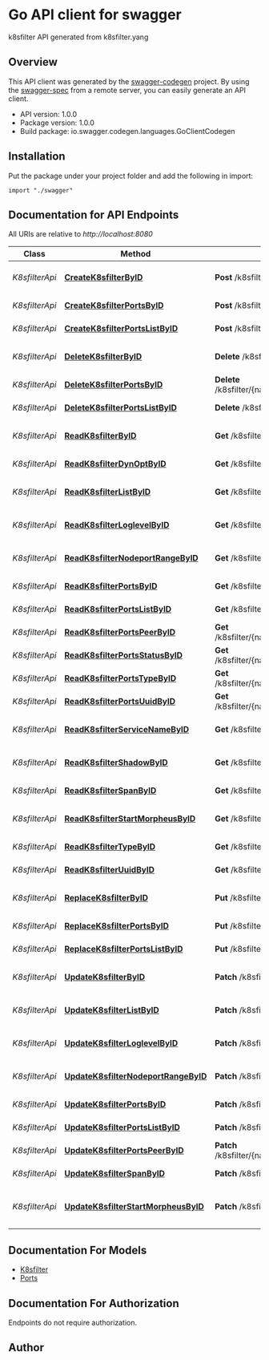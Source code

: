 # Go API client for swagger

k8sfilter API generated from k8sfilter.yang

## Overview
This API client was generated by the [swagger-codegen](https://github.com/swagger-api/swagger-codegen) project.  By using the [swagger-spec](https://github.com/swagger-api/swagger-spec) from a remote server, you can easily generate an API client.

- API version: 1.0.0
- Package version: 1.0.0
- Build package: io.swagger.codegen.languages.GoClientCodegen

## Installation
Put the package under your project folder and add the following in import:
```golang
import "./swagger"
```

## Documentation for API Endpoints

All URIs are relative to *http://localhost:8080*

Class | Method | HTTP request | Description
------------ | ------------- | ------------- | -------------
*K8sfilterApi* | [**CreateK8sfilterByID**](docs/K8sfilterApi.md#createk8sfilterbyid) | **Post** /k8sfilter/{name}/ | Create k8sfilter by ID
*K8sfilterApi* | [**CreateK8sfilterPortsByID**](docs/K8sfilterApi.md#createk8sfilterportsbyid) | **Post** /k8sfilter/{name}/ports/{ports_name}/ | Create ports by ID
*K8sfilterApi* | [**CreateK8sfilterPortsListByID**](docs/K8sfilterApi.md#createk8sfilterportslistbyid) | **Post** /k8sfilter/{name}/ports/ | Create ports by ID
*K8sfilterApi* | [**DeleteK8sfilterByID**](docs/K8sfilterApi.md#deletek8sfilterbyid) | **Delete** /k8sfilter/{name}/ | Delete k8sfilter by ID
*K8sfilterApi* | [**DeleteK8sfilterPortsByID**](docs/K8sfilterApi.md#deletek8sfilterportsbyid) | **Delete** /k8sfilter/{name}/ports/{ports_name}/ | Delete ports by ID
*K8sfilterApi* | [**DeleteK8sfilterPortsListByID**](docs/K8sfilterApi.md#deletek8sfilterportslistbyid) | **Delete** /k8sfilter/{name}/ports/ | Delete ports by ID
*K8sfilterApi* | [**ReadK8sfilterByID**](docs/K8sfilterApi.md#readk8sfilterbyid) | **Get** /k8sfilter/{name}/ | Read k8sfilter by ID
*K8sfilterApi* | [**ReadK8sfilterDynOptByID**](docs/K8sfilterApi.md#readk8sfilterdynoptbyid) | **Get** /k8sfilter/{name}/dyn-opt/ | Read dyn-opt by ID
*K8sfilterApi* | [**ReadK8sfilterListByID**](docs/K8sfilterApi.md#readk8sfilterlistbyid) | **Get** /k8sfilter/ | Read k8sfilter by ID
*K8sfilterApi* | [**ReadK8sfilterLoglevelByID**](docs/K8sfilterApi.md#readk8sfilterloglevelbyid) | **Get** /k8sfilter/{name}/loglevel/ | Read loglevel by ID
*K8sfilterApi* | [**ReadK8sfilterNodeportRangeByID**](docs/K8sfilterApi.md#readk8sfilternodeportrangebyid) | **Get** /k8sfilter/{name}/nodeport-range/ | Read nodeport-range by ID
*K8sfilterApi* | [**ReadK8sfilterPortsByID**](docs/K8sfilterApi.md#readk8sfilterportsbyid) | **Get** /k8sfilter/{name}/ports/{ports_name}/ | Read ports by ID
*K8sfilterApi* | [**ReadK8sfilterPortsListByID**](docs/K8sfilterApi.md#readk8sfilterportslistbyid) | **Get** /k8sfilter/{name}/ports/ | Read ports by ID
*K8sfilterApi* | [**ReadK8sfilterPortsPeerByID**](docs/K8sfilterApi.md#readk8sfilterportspeerbyid) | **Get** /k8sfilter/{name}/ports/{ports_name}/peer/ | Read peer by ID
*K8sfilterApi* | [**ReadK8sfilterPortsStatusByID**](docs/K8sfilterApi.md#readk8sfilterportsstatusbyid) | **Get** /k8sfilter/{name}/ports/{ports_name}/status/ | Read status by ID
*K8sfilterApi* | [**ReadK8sfilterPortsTypeByID**](docs/K8sfilterApi.md#readk8sfilterportstypebyid) | **Get** /k8sfilter/{name}/ports/{ports_name}/type/ | Read type by ID
*K8sfilterApi* | [**ReadK8sfilterPortsUuidByID**](docs/K8sfilterApi.md#readk8sfilterportsuuidbyid) | **Get** /k8sfilter/{name}/ports/{ports_name}/uuid/ | Read uuid by ID
*K8sfilterApi* | [**ReadK8sfilterServiceNameByID**](docs/K8sfilterApi.md#readk8sfilterservicenamebyid) | **Get** /k8sfilter/{name}/service-name/ | Read service-name by ID
*K8sfilterApi* | [**ReadK8sfilterShadowByID**](docs/K8sfilterApi.md#readk8sfiltershadowbyid) | **Get** /k8sfilter/{name}/shadow/ | Read shadow by ID
*K8sfilterApi* | [**ReadK8sfilterSpanByID**](docs/K8sfilterApi.md#readk8sfilterspanbyid) | **Get** /k8sfilter/{name}/span/ | Read span by ID
*K8sfilterApi* | [**ReadK8sfilterStartMorpheusByID**](docs/K8sfilterApi.md#readk8sfilterstartmorpheusbyid) | **Get** /k8sfilter/{name}/start-morpheus/ | Read start-morpheus by ID
*K8sfilterApi* | [**ReadK8sfilterTypeByID**](docs/K8sfilterApi.md#readk8sfiltertypebyid) | **Get** /k8sfilter/{name}/type/ | Read type by ID
*K8sfilterApi* | [**ReadK8sfilterUuidByID**](docs/K8sfilterApi.md#readk8sfilteruuidbyid) | **Get** /k8sfilter/{name}/uuid/ | Read uuid by ID
*K8sfilterApi* | [**ReplaceK8sfilterByID**](docs/K8sfilterApi.md#replacek8sfilterbyid) | **Put** /k8sfilter/{name}/ | Replace k8sfilter by ID
*K8sfilterApi* | [**ReplaceK8sfilterPortsByID**](docs/K8sfilterApi.md#replacek8sfilterportsbyid) | **Put** /k8sfilter/{name}/ports/{ports_name}/ | Replace ports by ID
*K8sfilterApi* | [**ReplaceK8sfilterPortsListByID**](docs/K8sfilterApi.md#replacek8sfilterportslistbyid) | **Put** /k8sfilter/{name}/ports/ | Replace ports by ID
*K8sfilterApi* | [**UpdateK8sfilterByID**](docs/K8sfilterApi.md#updatek8sfilterbyid) | **Patch** /k8sfilter/{name}/ | Update k8sfilter by ID
*K8sfilterApi* | [**UpdateK8sfilterListByID**](docs/K8sfilterApi.md#updatek8sfilterlistbyid) | **Patch** /k8sfilter/ | Update k8sfilter by ID
*K8sfilterApi* | [**UpdateK8sfilterLoglevelByID**](docs/K8sfilterApi.md#updatek8sfilterloglevelbyid) | **Patch** /k8sfilter/{name}/loglevel/ | Update loglevel by ID
*K8sfilterApi* | [**UpdateK8sfilterNodeportRangeByID**](docs/K8sfilterApi.md#updatek8sfilternodeportrangebyid) | **Patch** /k8sfilter/{name}/nodeport-range/ | Update nodeport-range by ID
*K8sfilterApi* | [**UpdateK8sfilterPortsByID**](docs/K8sfilterApi.md#updatek8sfilterportsbyid) | **Patch** /k8sfilter/{name}/ports/{ports_name}/ | Update ports by ID
*K8sfilterApi* | [**UpdateK8sfilterPortsListByID**](docs/K8sfilterApi.md#updatek8sfilterportslistbyid) | **Patch** /k8sfilter/{name}/ports/ | Update ports by ID
*K8sfilterApi* | [**UpdateK8sfilterPortsPeerByID**](docs/K8sfilterApi.md#updatek8sfilterportspeerbyid) | **Patch** /k8sfilter/{name}/ports/{ports_name}/peer/ | Update peer by ID
*K8sfilterApi* | [**UpdateK8sfilterSpanByID**](docs/K8sfilterApi.md#updatek8sfilterspanbyid) | **Patch** /k8sfilter/{name}/span/ | Update span by ID
*K8sfilterApi* | [**UpdateK8sfilterStartMorpheusByID**](docs/K8sfilterApi.md#updatek8sfilterstartmorpheusbyid) | **Patch** /k8sfilter/{name}/start-morpheus/ | Update start-morpheus by ID


## Documentation For Models

 - [K8sfilter](docs/K8sfilter.md)
 - [Ports](docs/Ports.md)


## Documentation For Authorization
 Endpoints do not require authorization.


## Author



